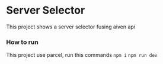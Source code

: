 # Server Selector

This project shows a server selector fusing aiven api

### How to run
This project use parcel, run this commands
`npm i`
`npm run dev`